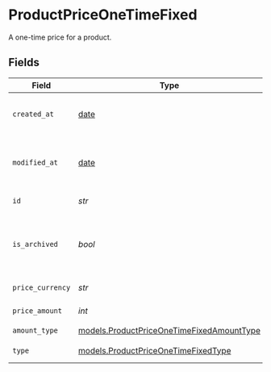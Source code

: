 # ProductPriceOneTimeFixed

A one-time price for a product.


## Fields

| Field                                                                                        | Type                                                                                         | Required                                                                                     | Description                                                                                  |
| -------------------------------------------------------------------------------------------- | -------------------------------------------------------------------------------------------- | -------------------------------------------------------------------------------------------- | -------------------------------------------------------------------------------------------- |
| `created_at`                                                                                 | [date](https://docs.python.org/3/library/datetime.html#date-objects)                         | :heavy_check_mark:                                                                           | Creation timestamp of the object.                                                            |
| `modified_at`                                                                                | [date](https://docs.python.org/3/library/datetime.html#date-objects)                         | :heavy_check_mark:                                                                           | Last modification timestamp of the object.                                                   |
| `id`                                                                                         | *str*                                                                                        | :heavy_check_mark:                                                                           | The ID of the price.                                                                         |
| `is_archived`                                                                                | *bool*                                                                                       | :heavy_check_mark:                                                                           | Whether the price is archived and no longer available.                                       |
| `price_currency`                                                                             | *str*                                                                                        | :heavy_check_mark:                                                                           | The currency.                                                                                |
| `price_amount`                                                                               | *int*                                                                                        | :heavy_check_mark:                                                                           | The price in cents.                                                                          |
| `amount_type`                                                                                | [models.ProductPriceOneTimeFixedAmountType](../models/productpriceonetimefixedamounttype.md) | :heavy_check_mark:                                                                           | N/A                                                                                          |
| `type`                                                                                       | [models.ProductPriceOneTimeFixedType](../models/productpriceonetimefixedtype.md)             | :heavy_check_mark:                                                                           | The type of the price.                                                                       |